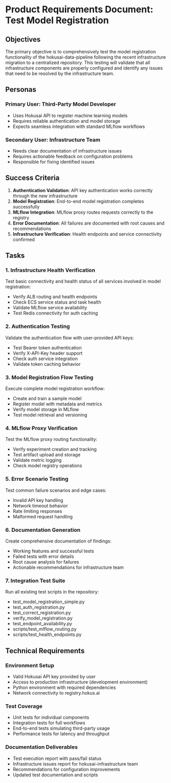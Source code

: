 # Product Requirements Document: Test Model Registration

## Objectives

The primary objective is to comprehensively test the model registration functionality of the hokusai-data-pipeline following the recent infrastructure migration to a centralized repository. This testing will validate that all infrastructure components are properly configured and identify any issues that need to be resolved by the infrastructure team.

## Personas

### Primary User: Third-Party Model Developer
- Uses Hokusai API to register machine learning models
- Requires reliable authentication and model storage
- Expects seamless integration with standard MLflow workflows

### Secondary User: Infrastructure Team
- Needs clear documentation of infrastructure issues
- Requires actionable feedback on configuration problems
- Responsible for fixing identified issues

## Success Criteria

1. **Authentication Validation**: API key authentication works correctly through the new infrastructure
2. **Model Registration**: End-to-end model registration completes successfully
3. **MLflow Integration**: MLflow proxy routes requests correctly to the registry
4. **Error Documentation**: All failures are documented with root causes and recommendations
5. **Infrastructure Verification**: Health endpoints and service connectivity confirmed

## Tasks

### 1. Infrastructure Health Verification
Test basic connectivity and health status of all services involved in model registration:
- Verify ALB routing and health endpoints
- Check ECS service status and task health
- Validate MLflow service availability
- Test Redis connectivity for auth caching

### 2. Authentication Testing
Validate the authentication flow with user-provided API keys:
- Test Bearer token authentication
- Verify X-API-Key header support
- Check auth service integration
- Validate token caching behavior

### 3. Model Registration Flow Testing
Execute complete model registration workflow:
- Create and train a sample model
- Register model with metadata and metrics
- Verify model storage in MLflow
- Test model retrieval and versioning

### 4. MLflow Proxy Verification
Test the MLflow proxy routing functionality:
- Verify experiment creation and tracking
- Test artifact upload and storage
- Validate metric logging
- Check model registry operations

### 5. Error Scenario Testing
Test common failure scenarios and edge cases:
- Invalid API key handling
- Network timeout behavior
- Rate limiting responses
- Malformed request handling

### 6. Documentation Generation
Create comprehensive documentation of findings:
- Working features and successful tests
- Failed tests with error details
- Root cause analysis for failures
- Actionable recommendations for infrastructure team

### 7. Integration Test Suite
Run all existing test scripts in the repository:
- test_model_registration_simple.py
- test_auth_registration.py
- test_correct_registration.py
- verify_model_registration.py
- test_endpoint_availability.py
- scripts/test_mlflow_routing.py
- scripts/test_health_endpoints.py

## Technical Requirements

### Environment Setup
- Valid Hokusai API key provided by user
- Access to production infrastructure (development environment)
- Python environment with required dependencies
- Network connectivity to registry.hokus.ai

### Test Coverage
- Unit tests for individual components
- Integration tests for full workflows
- End-to-end tests simulating third-party usage
- Performance tests for latency and throughput

### Documentation Deliverables
- Test execution report with pass/fail status
- Infrastructure issues report for hokusai-infrastructure team
- Recommendations for configuration improvements
- Updated test documentation and scripts